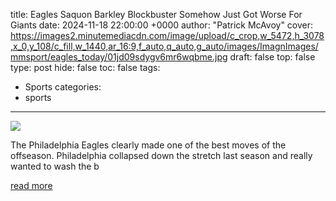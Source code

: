 title: Eagles Saquon Barkley Blockbuster Somehow Just Got Worse For Giants
date: 2024-11-18 22:00:00 +0000
author: "Patrick McAvoy"
cover: https://images2.minutemediacdn.com/image/upload/c_crop,w_5472,h_3078,x_0,y_108/c_fill,w_1440,ar_16:9,f_auto,q_auto,g_auto/images/ImagnImages/mmsport/eagles_today/01jd09sdygv6mr6wqbme.jpg
draft: false
top: false
type: post
hide: false
toc: false
tags:
  - Sports
categories:
  - sports
---

![](https://images2.minutemediacdn.com/image/upload/c_crop,w_5472,h_3078,x_0,y_108/c_fill,w_1440,ar_16:9,f_auto,q_auto,g_auto/images/ImagnImages/mmsport/eagles_today/01jd09sdygv6mr6wqbme.jpg)

The Philadelphia Eagles clearly made one of the best moves of the offseason. Philadelphia collapsed down the stretch last season and really wanted to wash the b

[read more](https://www.si.com/nfl/eagles/news/eagles-saquon-barkley-blockbuster-somehow-just-got-worse-for-giants-pat3)

